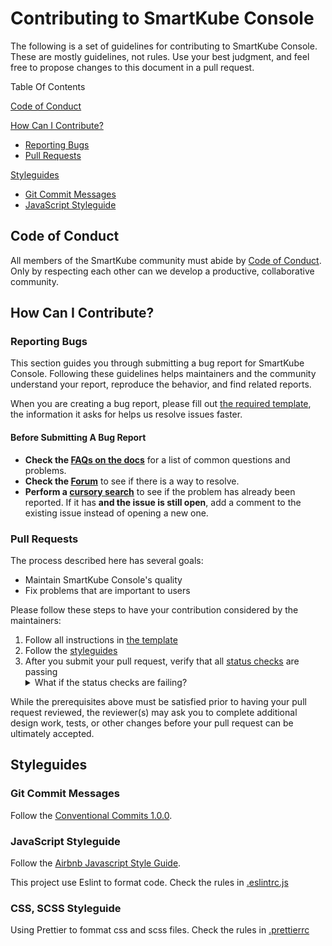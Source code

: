 # Contributing to SmartKube Console

The following is a set of guidelines for contributing to SmartKube Console. These are mostly guidelines, not rules. Use your best judgment, and feel free to propose changes to this document in a pull request.

Table Of Contents

[Code of Conduct](#code-of-conduct)

[How Can I Contribute?](#how-can-i-contribute)
  * [Reporting Bugs](#reporting-bugs)
  * [Pull Requests](#pull-requests)

[Styleguides](#styleguides)
  * [Git Commit Messages](#git-commit-messages)
  * [JavaScript Styleguide](#javascript-styleguide)

## Code of Conduct
All members of the SmartKube community must abide by [Code of Conduct](docs/code-of-conduct.md). Only by respecting each other can we develop a productive, collaborative community.

## How Can I Contribute?

### Reporting Bugs

This section guides you through submitting a bug report for SmartKube Console. Following these guidelines helps maintainers and the community understand your report, reproduce the behavior, and find related reports.

When you are creating a bug report, please fill out [the required template](https://github.com/kubesphere/console/blob/master/.github/ISSUE_TEMPLATE/bug_report.md), the information it asks for helps us resolve issues faster.

#### Before Submitting A Bug Report

* **Check the [FAQs on the docs](https://kubesphere.io/docs/v2.1/zh-CN/faq/faq-console/)** for a list of common questions and problems.
* **Check the [Forum](https://kubesphere.io/forum/)** to see if there is a way to resolve.
* **Perform a [cursory search](https://github.com/kubesphere/console/issues)** to see if the problem has already been reported. If it has **and the issue is still open**, add a comment to the existing issue instead of opening a new one.

### Pull Requests

The process described here has several goals:

- Maintain SmartKube Console's quality
- Fix problems that are important to users

Please follow these steps to have your contribution considered by the maintainers:

1. Follow all instructions in [the template](https://github.com/kubesphere/console/blob/master/.github/PULL_REQUEST_TEMPLATE.md)
2. Follow the [styleguides](#styleguides)
3. After you submit your pull request, verify that all [status checks](https://help.github.com/articles/about-status-checks/) are passing <details><summary>What if the status checks are failing?</summary>If a status check is failing, and you believe that the failure is unrelated to your change, please leave a comment on the pull request explaining why you believe the failure is unrelated. A maintainer will re-run the status check for you. If we conclude that the failure was a false positive, then we will open an issue to track that problem with our status check suite.</details>

While the prerequisites above must be satisfied prior to having your pull request reviewed, the reviewer(s) may ask you to complete additional design work, tests, or other changes before your pull request can be ultimately accepted.

## Styleguides

### Git Commit Messages

Follow the [Conventional Commits 1.0.0](https://www.conventionalcommits.org/en/v1.0.0/).

### JavaScript Styleguide

Follow the [Airbnb Javascript Style Guide](https://github.com/airbnb/javascript#table-of-contents).

This project use Eslint to format code. Check the rules in [.eslintrc.js](../.eslintrc.js)

### CSS, SCSS Styleguide

Using Prettier to fommat css and scss files. Check the rules in [.prettierrc](../.prettierrc)